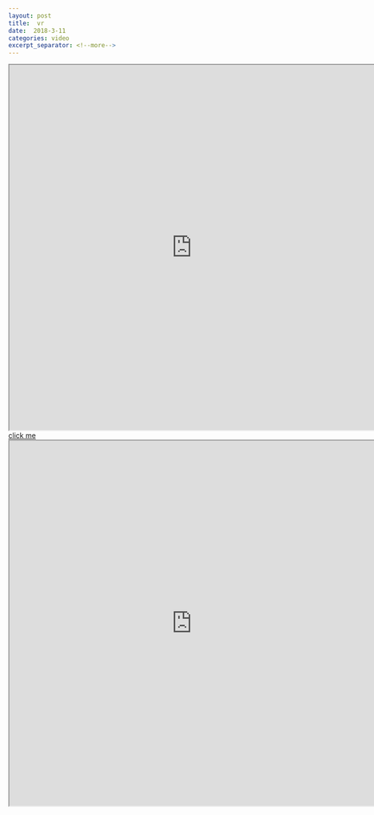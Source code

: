 ```yaml
---
layout: post
title:  vr
date:  2018-3-11
categories: video
excerpt_separator: <!--more-->
---
```



<iframe src="http://360.io/nVz6fs" width="730" height="730"> </iframe>
<a href="http://360.io/nVz6fs/">click me</a>

<iframe src="http://360.io/sCr39r" width="730" height="730"> </iframe>
